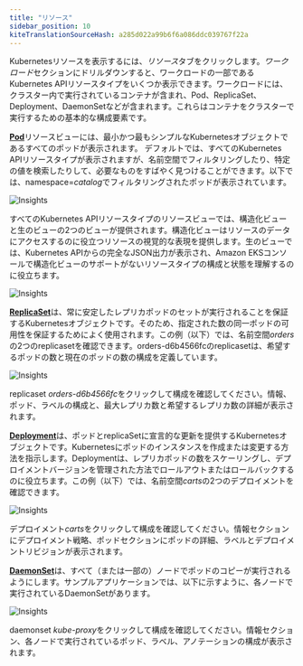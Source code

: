 ```yaml
---
title: "リソース"
sidebar_position: 10
kiteTranslationSourceHash: a285d022a99b6f6a086ddc039767f22a
---
```


Kubernetesリソースを表示するには、<i>リソース</i>タブをクリックします。<i>ワークロード</i>セクションにドリルダウンすると、ワークロードの一部であるKubernetes APIリソースタイプをいくつか表示できます。ワークロードには、クラスター内で実行されているコンテナが含まれ、Pod、ReplicaSet、Deployment、DaemonSetなどが含まれます。これらはコンテナをクラスターで実行するための基本的な構成要素です。

<strong>[Pod](https://kubernetes.io/docs/concepts/workloads/pods/)</strong>リソースビューには、最小かつ最もシンプルなKubernetesオブジェクトであるすべてのポッドが表示されます。
デフォルトでは、すべてのKubernetes APIリソースタイプが表示されますが、名前空間でフィルタリングしたり、特定の値を検索したりして、必要なものをすばやく見つけることができます。以下では、namespace=<i>catalog</i>でフィルタリングされたポッドが表示されています。

![Insights](/img/resource-view/filter-pod.jpg)

すべてのKubernetes APIリソースタイプのリソースビューでは、構造化ビューと生のビューの2つのビューが提供されます。構造化ビューはリソースのデータにアクセスするのに役立つリソースの視覚的な表現を提供します。生のビューでは、Kubernetes APIからの完全なJSON出力が表示され、Amazon EKSコンソールで構造化ビューのサポートがないリソースタイプの構成と状態を理解するのに役立ちます。

![Insights](/img/resource-view/pod-detail-structured.jpg)

<strong>[ReplicaSet](https://kubernetes.io/docs/concepts/workloads/controllers/replicaset/)</strong>は、常に安定したレプリカポッドのセットが実行されることを保証するKubernetesオブジェクトです。そのため、指定された数の同一ポッドの可用性を保証するためによく使用されます。この例（以下）では、名前空間<i>orders</i>の2つのreplicasetを確認できます。orders-d6b4566fcのreplicasetは、希望するポッドの数と現在のポッドの数の構成を定義しています。

![Insights](/img/resource-view/replica-set.jpg)

replicaset <i>orders-d6b4566fc</i>をクリックして構成を確認してください。情報、ポッド、ラベルの構成と、最大レプリカ数と希望するレプリカ数の詳細が表示されます。

<strong>[Deployment](https://kubernetes.io/docs/concepts/workloads/controllers/deployment/)</strong>は、ポッドとreplicaSetに宣言的な更新を提供するKubernetesオブジェクトです。Kubernetesにポッドのインスタンスを作成または変更する方法を指示します。Deploymentは、レプリカポッドの数をスケーリングし、デプロイメントバージョンを管理された方法でロールアウトまたはロールバックするのに役立ちます。この例（以下）では、名前空間<i>carts</i>の2つのデプロイメントを確認できます。

![Insights](/img/resource-view/deploymentSet.jpg)

デプロイメント<i>carts</i>をクリックして構成を確認してください。情報セクションにデプロイメント戦略、ポッドセクションにポッドの詳細、ラベルとデプロイメントリビジョンが表示されます。

<strong>[DaemonSet](https://kubernetes.io/docs/concepts/workloads/controllers/daemonset/)</strong>は、すべて（または一部の）ノードでポッドのコピーが実行されるようにします。サンプルアプリケーションでは、以下に示すように、各ノードで実行されているDaemonSetがあります。

![Insights](/img/resource-view/daemonset.jpg)

daemonset <i>kube-proxy</i>をクリックして構成を確認してください。情報セクション、各ノードで実行されているポッド、ラベル、アノテーションの構成が表示されます。


